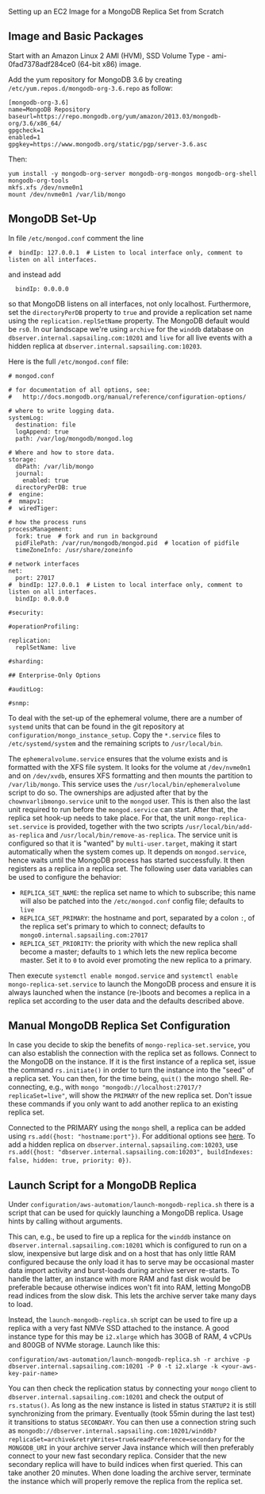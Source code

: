 Setting up an EC2 Image for a MongoDB Replica Set from Scratch

## Image and Basic Packages

Start with an Amazon Linux 2 AMI (HVM), SSD Volume Type - ami-0fad7378adf284ce0 (64-bit x86) image.

Add the yum repository for MongoDB 3.6 by creating ``/etc/yum.repos.d/mongodb-org-3.6.repo`` as follow:

```
[mongodb-org-3.6]
name=MongoDB Repository
baseurl=https://repo.mongodb.org/yum/amazon/2013.03/mongodb-org/3.6/x86_64/
gpgcheck=1
enabled=1
gpgkey=https://www.mongodb.org/static/pgp/server-3.6.asc
```

Then:

```
yum install -y mongodb-org-server mongodb-org-mongos mongodb-org-shell mongodb-org-tools
mkfs.xfs /dev/nvme0n1
mount /dev/nvme0n1 /var/lib/mongo
```

## MongoDB Set-Up

In file ``/etc/mongod.conf`` comment the line
```
#  bindIp: 127.0.0.1  # Listen to local interface only, comment to listen on all interfaces.
```
and instead add
```
  bindIp: 0.0.0.0
```

so that MongoDB listens on all interfaces, not only localhost. Furthermore, set the ``directoryPerDB`` property to ``true`` and provide a replication set name using the ``replication.replSetName`` property. The MongoDB default would be ``rs0``. In our landscape we're using ``archive`` for the ``winddb`` database on ``dbserver.internal.sapsailing.com:10201`` and ``live`` for all live events with a hidden replica at ``dbserver.internal.sapsailing.com:10203``. 

Here is the full ``/etc/mongod.conf`` file:

```
# mongod.conf

# for documentation of all options, see:
#   http://docs.mongodb.org/manual/reference/configuration-options/

# where to write logging data.
systemLog:
  destination: file
  logAppend: true
  path: /var/log/mongodb/mongod.log

# Where and how to store data.
storage:
  dbPath: /var/lib/mongo
  journal:
    enabled: true
  directoryPerDB: true
#  engine:
#  mmapv1:
#  wiredTiger:

# how the process runs
processManagement:
  fork: true  # fork and run in background
  pidFilePath: /var/run/mongodb/mongod.pid  # location of pidfile
  timeZoneInfo: /usr/share/zoneinfo

# network interfaces
net:
  port: 27017
#  bindIp: 127.0.0.1  # Listen to local interface only, comment to listen on all interfaces.
  bindIp: 0.0.0.0

#security:

#operationProfiling:

replication:
  replSetName: live

#sharding:

## Enterprise-Only Options

#auditLog:

#snmp:
```

To deal with the set-up of the ephemeral volume, there are a number of ``systemd`` units that can be found in the git repository at ``configuration/mongo_instance_setup``. Copy the ``*.service`` files to ``/etc/systemd/system`` and the remaining scripts to ``/usr/local/bin``.

The ``ephemeralvolume.service`` ensures that the volume exists and is formatted with the XFS file system. It looks for the volume at ``/dev/nvme0n1`` and on ``/dev/xvdb``, ensures XFS formatting and then mounts the partition to ``/var/lib/mongo``. This service uses the ``/usr/local/bin/ephemeralvolume`` script to do so. The ownerships are adjusted after that by the ``chownvarlibmongo.service`` unit to the ``mongod`` user. This is then also the last unit required to run before the ``mongod.service`` can start. After that, the replica set hook-up needs to take place. For that, the unit ``mongo-replica-set.service`` is provided, together with the two scripts ``/usr/local/bin/add-as-replica`` and ``/usr/local/bin/remove-as-replica``. The service unit is configured so that it is "wanted" by ``multi-user.target``, making it start automatically when the system comes up. It depends on ``mongod.service``, hence waits until the MongoDB process has started successfully. It then registers as a replica in a replica set. The following user data variables can be used to configure the behavior:
- ``REPLICA_SET_NAME``: the replica set name to which to subscribe; this name will also be patched into the ``/etc/mongod.conf`` config file; defaults to ``live``
- ``REPLICA_SET_PRIMARY``: the hostname and port, separated by a colon ``:``, of the replica set's primary to which to connect; defaults to ``mongo0.internal.sapsailing.com:27017``
- ``REPLICA_SET_PRIORITY``: the priority with which the new replica shall become a master; defaults to ``1`` which lets the new replica become master. Set it to ``0`` to avoid ever promoting the new replica to a primary.

Then execute ``systemctl enable mongod.service`` and ``systemctl enable mongo-replica-set.service`` to launch the MongoDB process and ensure it is always launched when the instance (re-)boots and becomes a replica in a replica set according to the user data and the defaults described above.

## Manual MongoDB Replica Set Configuration

In case you decide to skip the benefits of ``mongo-replica-set.service``, you can also establish the connection with the replica set as follows. Connect to the MongoDB on the instance. If it is the first instance of a replica set, issue the command ``rs.initiate()`` in order to turn the instance into the "seed" of a replica set. You can then, for the time being, ``quit()`` the mongo shell. Re-connecting, e.g., with ``mongo "mongodb://localhost:27017/?replicaSet=live"``, will show the ``PRIMARY`` of the new replica set. Don't issue these commands if you only want to add another replica to an existing replica set. 

Connected to the PRIMARY using the ``mongo`` shell, a replica can be added using ``rs.add({host: "hostname:port"})``. For additional options see [here](https://docs.mongodb.com/manual/reference/method/rs.add/). To add a hidden replica on ``dbserver.internal.sapsailing.com:10203``, use ``rs.add({host: "dbserver.internal.sapsailing.com:10203", buildIndexes: false, hidden: true, priority: 0})``.

## Launch Script for a MongoDB Replica

Under ``configuration/aws-automation/launch-mongodb-replica.sh`` there is a script that can be used for quickly launching a MongoDB replica. Usage hints by calling without arguments.

This can, e.g., be used to fire up a replica for the ``winddb`` instance on ``dbserver.internal.sapsailing.com:10201`` which is configured to run on a slow, inexpensive but large disk and on a host that has only little RAM configured because the only load it has to serve may be occasional master data import activity and burst-loads during archive server re-starts. To handle the latter, an instance with more RAM and fast disk would be preferable because otherwise indices won't fit into RAM, letting MongoDB read indices from the slow disk. This lets the archive server take many days to load.

Instead, the ``launch-mongodb-replica.sh`` script can be used to fire up a replica with a very fast NMVe SSD attached to the instance. A good instance type for this may be ``i2.xlarge`` which has 30GB of RAM, 4 vCPUs and 800GB of NVMe storage. Launch like this:

``configuration/aws-automation/launch-mongodb-replica.sh -r archive -p dbserver.internal.sapsailing.com:10201 -P 0 -t i2.xlarge -k <your-aws-key-pair-name>``

You can then check the replication status by connecting your ``mongo`` client to ``dbserver.internal.sapsailing.com:10201`` and check the output of ``rs.status()``. As long as the new instance is listed in status ``STARTUP2`` it is still synchronizing from the primary. Eventually (took 55min during the last test) it transitions to status ``SECONDARY``. You can then use a connection string such as ``mongodb://dbserver.internal.sapsailing.com:10201/winddb?replicaSet=archive&retryWrites=true&readPreference=secondary`` for the ``MONGODB_URI`` in your archive server Java instance which will then preferably connect to your new fast secondary replica. Consider that the new secondary replica will have to build indices when first queried. This can take another 20 minutes. When done loading the archive server, terminate the instance which will properly remove the replica from the replica set.
